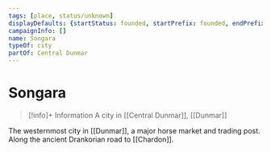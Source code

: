 ```yaml
---
tags: [place, status/unknown]
displayDefaults: {startStatus: founded, startPrefix: founded, endPrefix: destroyed, endStatus: destroyed}
campaignInfo: []
name: Songara
typeOf: city
partOf: Central Dunmar
---
```

# Songara
>[!info]+ Information
> A  city in [[Central Dunmar]], [[Dunmar]]

The westernmost city in [[Dunmar]], a major horse market and trading post. Along the ancient Drankorian road to [[Chardon]]. 


